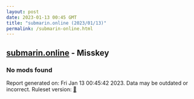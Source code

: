 ```yaml
---
layout: post
date: 2023-01-13 00:45 GMT
title: "submarin.online (2023/01/13)"
permalink: /submarin-online.html
---
```


## [submarin.online](https://submarin.online) - Misskey

### No mods found

Report generated on: Fri Jan 13 00:45:42 2023. Data may be outdated or incorrect.
Ruleset version: [🧁](/version-cupcake)
